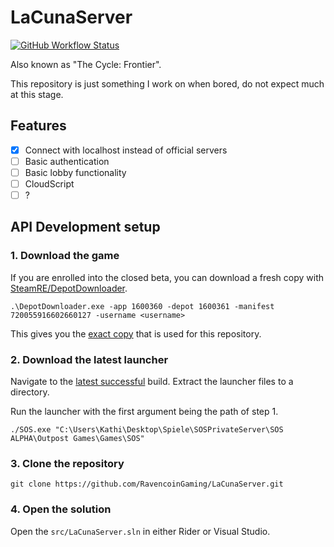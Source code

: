 # LaCunaServer

[![GitHub Workflow Status](https://img.shields.io/github/workflow/status/RavencoinGaming/LaCunaServer/Build?style=for-the-badge)](https://github.com/RavencoinGaming/LaCunaServer/actions)

Also known as "The Cycle: Frontier".

This repository is just something I work on when bored, do not expect much at this stage.

## Features

- [x] Connect with localhost instead of official servers
- [ ] Basic authentication
- [ ] Basic lobby functionality
- [ ] CloudScript
- [ ] ?

## API Development setup

### 1. Download the game

If you are enrolled into the closed beta, you can download a fresh copy with [SteamRE/DepotDownloader](https://github.com/SteamRE/DepotDownloader).

```
.\DepotDownloader.exe -app 1600360 -depot 1600361 -manifest 720055916602660127 -username <username>
```

This gives you the [exact copy](https://steamdb.info/depot/1600361/history/?changeid=M:720055916602660127) that is used for this repository.

### 2. Download the latest launcher

Navigate to the [latest successful](https://github.com/RavencoinGaming/LaCunaServer/actions) build. Extract the launcher files to a directory.

Run the launcher with the first argument being the path of step 1.
```
./SOS.exe "C:\Users\Kathi\Desktop\Spiele\SOSPrivateServer\SOS ALPHA\Outpost Games\Games\SOS"
```

### 3. Clone the repository

```
git clone https://github.com/RavencoinGaming/LaCunaServer.git
```

### 4. Open the solution

Open the `src/LaCunaServer.sln` in either Rider or Visual Studio.
